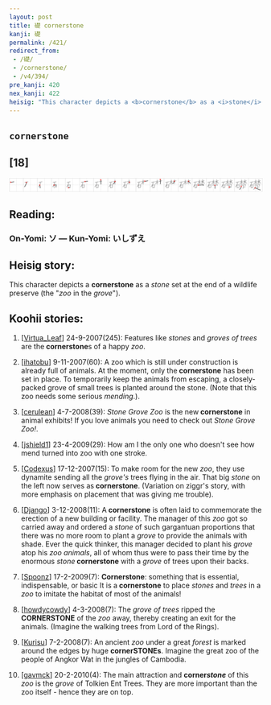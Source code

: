 ```yaml
---
layout: post
title: 礎 cornerstone
kanji: 礎
permalink: /421/
redirect_from:
 - /礎/
 - /cornerstone/
 - /v4/394/
pre_kanji: 420
nex_kanji: 422
heisig: "This character depicts a <b>cornerstone</b> as a <i>stone</i> set at the end of a wildlife preserve (the &quot;<i>zoo</i> in the<i> grove</i>&quot;)."
---
```


## `cornerstone`

## [18]

<div class="stroke"><img src="../images/E7A48E.png" /></div>

## Reading:

### On-Yomi: ソ &mdash; Kun-Yomi: いしずえ

## Heisig story:

This character depicts a <b>cornerstone</b> as a <i>stone</i> set at the end of a wildlife preserve (the &quot;<i>zoo</i> in the<i> grove</i>&quot;).

## Koohii stories:

1) [<a href="http://kanji.koohii.com/profile/Virtua_Leaf">Virtua_Leaf</a>] 24-9-2007(245): Features like <em>stones</em> and <em>groves of trees</em> are the<strong> cornerstone</strong>s of a happy <em>zoo</em>.

2) [<a href="http://kanji.koohii.com/profile/ihatobu">ihatobu</a>] 9-11-2007(60): A zoo which is still under construction is already full of animals. At the moment, only the<strong> cornerstone</strong> has been set in place. To temporarily keep the animals from escaping, a closely-packed grove of small trees is planted around the stone. (Note that this zoo needs some serious <em>mending</em>.).

3) [<a href="http://kanji.koohii.com/profile/cerulean">cerulean</a>] 4-7-2008(39): <em>Stone Grove Zoo</em> is the new<strong> cornerstone</strong> in animal exhibits! If you love animals you need to check out <em>Stone Grove Zoo!</em>.

4) [<a href="http://kanji.koohii.com/profile/jshield1">jshield1</a>] 23-4-2009(29): How am I the only one who doesn&#039;t see how mend turned into zoo with one stroke.

5) [<a href="http://kanji.koohii.com/profile/Codexus">Codexus</a>] 17-12-2007(15): To make room for the new <em>zoo</em>, they use dynamite sending all the <em>grove&#039;s</em> trees flying in the air. That big <em>stone</em> on the left now serves as<strong> cornerstone</strong>. (Variation on ziggr&#039;s story, with more emphasis on placement that was giving me trouble).

6) [<a href="http://kanji.koohii.com/profile/Django">Django</a>] 3-12-2008(11): A<strong> cornerstone</strong> is often laid to commemorate the erection of a new building or facility. The manager of this <em>zoo</em> got so carried away and ordered a <em>stone</em> of such gargantuan proportions that there was no more room to plant a <em>grove</em> to provide the animals with shade. Ever the quick thinker, this manager decided to plant his <em>grove</em> atop his <em>zoo animals</em>, all of whom thus were to pass their time by the enormous <em>stone</em><strong> cornerstone</strong> with a <em>grove</em> of trees upon their backs.

7) [<a href="http://kanji.koohii.com/profile/Spoonz">Spoonz</a>] 17-2-2009(7): <strong>Cornerstone</strong>: something that is essential, indispensable, or basic It is a<strong> cornerstone</strong> to place <em>stones</em> and <em>trees</em> in a <em>zoo</em> to imitate the habitat of most of the animals!

8) [<a href="http://kanji.koohii.com/profile/howdycowdy">howdycowdy</a>] 4-3-2008(7): The <em>grove of trees</em> ripped the<strong> CORNERSTONE</strong> of the <em>zoo</em> away, thereby creating an exit for the animals. (Imagine the walking trees from Lord of the Rings).

9) [<a href="http://kanji.koohii.com/profile/Kurisu">Kurisu</a>] 7-2-2008(7): An ancient <em>zoo</em> under a great <em>forest</em> is marked around the edges by huge <strong>cornerSTONEs</strong>. Imagine the great zoo of the people of Angkor Wat in the jungles of Cambodia.

10) [<a href="http://kanji.koohii.com/profile/gavmck">gavmck</a>] 20-2-2010(4): The main attraction and <strong>corner<em>stone</em></strong> of this <em>zoo</em> is the <em>grove</em> of Tolkien Ent Trees. They are more important than the zoo itself - hence they are on top.
